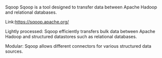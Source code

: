 Sqoop 
Sqoop is a tool designed to transfer data between Apache Hadoop and relational databases.

Link:https://sqoop.apache.org/


Lightly processed: Sqoop efficiently transfers bulk data between Apache Hadoop and structured datastores such as relational databases.

Modular: Sqoop allows different connectors for various structured data sources.
